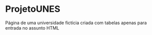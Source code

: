 # ProjetoUNES
Página de uma universidade fictícia criada com tabelas apenas para entrada no assunto HTML
